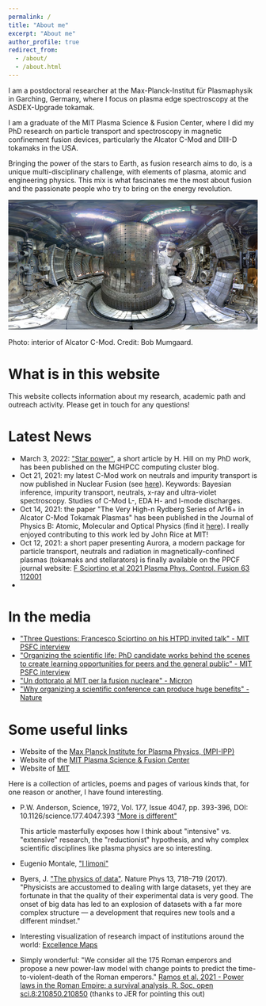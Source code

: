 ```yaml
---
permalink: /
title: "About me"
excerpt: "About me"
author_profile: true
redirect_from: 
  - /about/
  - /about.html
---
```


I am a postdoctoral researcher at the Max-Planck-Institut für Plasmaphysik in Garching, Germany, where I focus on plasma edge spectroscopy at the ASDEX-Upgrade tokamak. 

I am a graduate of the MIT Plasma Science & Fusion Center, where I did my PhD research on particle transport and spectroscopy in magnetic confinement fusion devices, particularly the Alcator C-Mod and DIII-D tokamaks in the USA. 

Bringing the power of the stars to Earth, as fusion research aims to do, is a unique multi-disciplinary challenge, with elements of plasma, atomic and engineering physics. This mix is what fascinates me the most about fusion and the passionate people who try to bring on the energy revolution. 

<img src="../images/cmod_fig.png" width="800" />

Photo: interior of Alcator C-Mod. Credit: Bob Mumgaard.

What is in this website
=======================
This website collects information about my research, academic path and outreach activity. Please get in touch for any questions!


Latest News
===========
* March 3, 2022: ["Star power"](https://www.mghpcc.org/star-power/), a short article by H. Hill on my PhD work, has been published on the MGHPCC computing cluster blog.
* Oct 21, 2021: my latest C-Mod work on neutrals and impurity transport is now published in Nuclear Fusion (see [here](https://iopscience.iop.org/article/10.1088/1741-4326/ac32f2/pdf)). Keywords: Bayesian inference, impurity transport, neutrals, x-ray and ultra-violet spectroscopy. Studies of C-Mod L-, EDA H- and I-mode discharges.
* Oct 14, 2021: the paper "The Very High-n Rydberg Series of Ar16+ in Alcator C-Mod Tokamak Plasmas" has been published in the Journal of Physics B: Atomic, Molecular and Optical Physics (find it [here](https://iopscience.iop.org/article/10.1088/1361-6455/ac2722)). I really enjoyed contributing to this work led by John Rice at MIT! 
* Oct 12, 2021: a short paper presenting Aurora, a modern package for particle transport, neutrals and radiation in magnetically-confined plasmas (tokamaks and stellarators) is finally available on the PPCF journal website: [F Sciortino et al 2021 Plasma Phys. Control. Fusion 63 112001](https://iopscience.iop.org/article/10.1088/1361-6587/ac2890)
* 

In the media
============
* ["Three Questions: Francesco Sciortino on his HTPD invited talk" - MIT PSFC interview](https://www.psfc.mit.edu/news/2020/three-questions-francesco-sciortino-on-his-htpd-invited-talk)
* ["Organizing the scientific life: PhD candidate works behind the scenes to create learning opportunities for peers and the general public" - MIT PSFC interview](https://www.psfc.mit.edu/news/2018/francesco-sciortino-organizing-the-scientific-life)
* ["Un dottorato al MIT per la fusion nucleare" - Micron](https://www.rivistamicron.it/approfondimenti/un-dottorato-al-mit-per-la-fusione-nucleare/)
* ["Why organizing a scientific conference can produce huge benefits" - Nature](https://www.nature.com/articles/d41586-018-05714-9?utm_source=fbk_nnc&utm_medium=social&utm_campaign=naturenews&sf193884577=1)



Some useful links
=================

* Website of the [Max Planck Institute for Plasma Physics, (MPI-IPP)](https://www.ipp.mpg.de/)
* Website of the [MIT Plasma Science & Fusion Center](https://www.psfc.mit.edu/)
* Website of [MIT](https://www.mit.edu/)

Here is a collection of articles, poems and pages of various kinds that, for one reason or another, I have found interesting. 

* P.W. Anderson, Science, 1972, Vol. 177, Issue 4047, pp. 393-396, DOI: 10.1126/science.177.4047.393
  ["More is different"](https://cse-robotics.engr.tamu.edu/dshell/cs689/papers/anderson72more_is_different.pdf)
  
  This article masterfully exposes how I think about "intensive" vs. "extensive" research, the "reductionist" hypothesis, and why complex scientific disciplines like plasma physics are so interesting.
  
* Eugenio Montale, ["I limoni"](https://www.libriantichionline.com/divagazioni/eugenio_montale_limoni_1925)

* Byers, J. ["The physics of data"](https://rdcu.be/cHcKJ). Nature Phys 13, 718–719 (2017). "Physicists are accustomed to dealing with large datasets, yet they are fortunate in that the quality of their experimental data is very good. The onset of big data has led to an explosion of datasets with a far more complex structure — a development that requires new tools and a different mindset."

* Interesting visualization of research impact of institutions around the world: [Excellence Maps](https://www.excellencemapping.net/#/explore?id=24696&lng=-122&lat=38&z=7&f=0&c=A_BASE&a=All&s=0&m=Highly+cited+papers)

* Simply wonderful: "We consider all the 175 Roman emperors and propose a new power-law model with change points to predict the time-to-violent-death of the Roman emperors." [Ramos et al. 2021 - Power laws in the Roman Empire: a survival analysis, R. Soc. open sci.8:210850.210850](https://royalsocietypublishing.org/doi/10.1098/rsos.210850) (thanks to JER for pointing this out)
